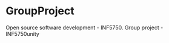GroupProject
============

Open source software development - INF5750.  Group project - INF5750unity
